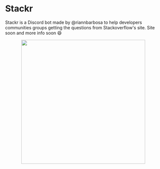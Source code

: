 # Stackr

Stackr is a Discord bot made by @riannbarbosa to help developers communities groups getting the questions from Stackoverflow's site. 
Site soon and more info soon :smile:

<div align="center"><img src="https://i.imgur.com/xebhHhm.png" height="400px"></div>

